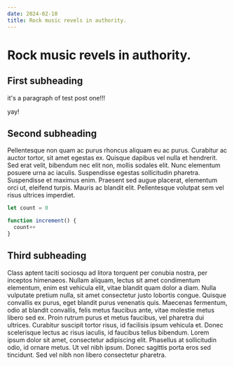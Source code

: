 ```yaml
---
date: 2024-02-10
title: Rock music revels in authority.
---
```


# Rock music revels in authority.

## First subheading

it's a paragraph of test post one!!!

yay!

## Second subheading

Pellentesque non quam ac purus rhoncus aliquam eu ac purus. Curabitur ac auctor tortor, sit amet egestas ex. Quisque dapibus vel nulla et hendrerit. Sed erat velit, bibendum nec elit non, mollis sodales elit. Nunc elementum posuere urna ac iaculis. Suspendisse egestas sollicitudin pharetra. Suspendisse et maximus enim. Praesent sed augue placerat, elementum orci ut, eleifend turpis. Mauris ac blandit elit. Pellentesque volutpat sem vel risus ultrices imperdiet.

```js
let count = 0

function increment() {
  count++
}
```

## Third subheading

Class aptent taciti sociosqu ad litora torquent per conubia nostra, per inceptos himenaeos. Nullam aliquam, lectus sit amet condimentum elementum, enim est vehicula elit, vitae blandit quam dolor a diam. Nulla vulputate pretium nulla, sit amet consectetur justo lobortis congue. Quisque convallis ex purus, eget blandit purus venenatis quis. Maecenas fermentum, odio at blandit convallis, felis metus faucibus ante, vitae molestie metus libero sed ex. Proin rutrum purus et metus faucibus, vel pharetra dui ultrices. Curabitur suscipit tortor risus, id facilisis ipsum vehicula et. Donec scelerisque lectus ac risus iaculis, id faucibus tellus bibendum. Lorem ipsum dolor sit amet, consectetur adipiscing elit. Phasellus at sollicitudin odio, id ornare metus. Ut vel nibh ipsum. Donec sagittis porta eros sed tincidunt. Sed vel nibh non libero consectetur pharetra.
